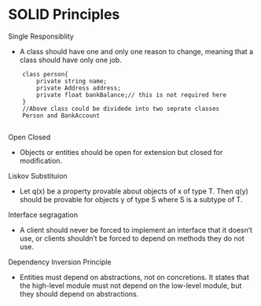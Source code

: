 # SOLID Principles

Single Responsiblity

- A class should have one and only one reason to change, meaning that a class should have only one job.
```
    class person{
        private string name;
        private Address address;
        private float bankBalance;// this is not required here 
    }
    //Above class could be dividede into two seprate classes 
    Person and BankAccount
    
```
Open Closed

- Objects or entities should be open for extension but closed for modification.

Liskov Substituion

- Let q(x) be a property provable about objects of x of type T. Then q(y) should be provable for objects y of type S where S is a subtype of T.

Interface segragation

- A client should never be forced to implement an interface that it doesn’t use, or clients shouldn’t be forced to depend on methods they do not use.

Dependency Inversion Principle

- Entities must depend on abstractions, not on concretions. It states that the high-level module must not depend on the low-level module, but they should depend on abstractions.
